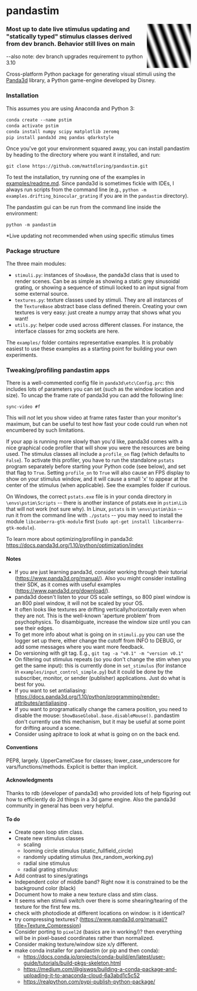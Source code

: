 # pandastim
<img align = "right" width = "120" src=".\resources\omr_sin_example.png ">

### Most up to date live stimulus updating and "statically typed" stimulus classes derived from dev branch. Behavior still lives on main
--also note: dev branch upgrades requirement to python 3.10




Cross-platform Python package for generating visual stimuli using the [Panda3d](https://www.panda3d.org/) library, a Python game-engine developed by Disney.

### Installation
This assumes you are using Anaconda and Python 3:

    conda create --name pstim
    conda activate pstim
    conda install numpy scipy matplotlib zeromq
    pip install panda3d zmq pandas qdarkstyle

Once you've got your environment squared away, you can install pandastim by heading to the directory where you want it installed, and run:    

    git clone https://github.com/mattdloring/pandastim.git

To test the installation, try running one of the examples in [examples/readme.md](examples/readme.md). Since panda3d is sometimes fickle with IDEs, I always run scripts from the command line (e.g., `python -m examples.drifting_binocular_grating` if you are in the `pandastim` directory).

The pandastim gui can be run from the command line inside the environment:
    
    python -m pandastim

*Live updating not recommended when using specific stimulus times




### Package structure
The three main modules:
- `stimuli.py`: instances of `ShowBase`, the panda3d class that is used to render scenes.  Can be as simple as showing a static grey sinusoidal grating, or showing a sequence of stimuli locked to an input signal from some external source.
- `textures.py`: texture classes used by stimuli. They are all instances of the `TextureBase` abstract base class defined therein. Creating your own textures is very easy: just create a numpy array that shows what you want!
- `utils.py`: helper code used across different classes. For instance, the interface classes for zmq sockets are here.

The `examples/` folder contains representative examples. It is probably easiest to use these examples as a starting point for building your own experiments.

### Tweaking/profiling pandastim apps
There is a well-commented config file in `panda3d\etc\Config.prc`: this includes lots of parameters you can set (such as the window location and size). To uncap the frame rate of panda3d you can add the following line:

    sync-video #f

This will *not* let you show video at frame rates faster than your monitor's maximum, but can be useful to test how fast your code could run when not encumbered by such limitations.

If your app is running more slowly than you'd like, panda3d comes with a nice graphical code profiler that will show you were the resources are being used. The stimulus classes all include a `profile_on` flag (which defaults to `False`). To activate this profiler, you have to run the standalone `pstats` program separately before starting your Python code (see below), and set that flag to `True`. Setting `profile_on` to `True` will also cause an FPS display to show on your stimulus window, and it will cause a small 'x' to appear at the center of the stimulus (when applicable). See the examples folder if curious.

On Windows, the correct `pstats.exe` file is in your conda directory in `\envs\pstim\Scripts` -- there is another instance of pstats.exe in `pstim\Lib` that will not work (not sure why). In Linux, `pstats` is in `\envs\pstim\bin` -- run it from the command line with `./pstats` -- you may need to install the module `libcanberra-gtk-module` first (`sudo apt-get install libcanberra-gtk-module`).

To learn more about optimizing/profiling in panda3d: https://docs.panda3d.org/1.10/python/optimization/index

#### Notes
- If you are just learning panda3d, consider working through their tutorial (https://www.panda3d.org/manual/). Also you might consider installing their SDK, as it comes with useful examples (https://www.panda3d.org/download/).
- panda3d doesn't listen to your OS scale settings, so 800 pixel window is an 800 pixel window, it will not be scaled by your OS.
- It often looks like textures are drifting vertically/horizontally even when they are not. This is the well-known 'aperture problem' from psychophysics. To disambiguate, increase the window size until you can see their edges.
- To get more info about what is going on in `stimuli.py` you can use the logger set up there, either change the cutoff from INFO to DEBUG, or add some messages where you want more feedback.
- Do versioning with git tag. E.g., `git tag -a "v0.1" -m "version v0.1"`
- On filtering out stimulus repeats (so you don't change the stim when you get the same input): this is currently done in `set_stimulus` (for instance in `examples/input_control_simple.py`) but it could be done by the subscriber, monitor, or sender (publisher) applications. Just do what is best for you.
- If you want to set antialiasing: https://docs.panda3d.org/1.10/python/programming/render-attributes/antialiasing .
- If you want to programatically change the camera position, you need to disable the mouse: `ShowBaseGlobal.base.disableMouse()`. pandastim don't currently use this mechanism, but it may be useful at some point for drifting around a scene.
- Consider using apitrace to look at what is going on on the back end.

#### Conventions
PEP8, largely. UpperCamelCase for classes; lower_case_underscore for vars/functions/methods. Explicit is better than implicit.

#### Acknowledgments
Thanks to rdb (developer of panda3d) who provided lots of help figuring out how to efficiently do 2d things in a 3d game engine. Also the panda3d community in general has been very helpful.

#### To do

- Create open loop stim class.
- Create new stimulus classes
    - scaling
    - looming circle stimulus (static_fullfield_circle)
    - randomly updating stimulus (tex_random_working.py)
    - radial sine stimulus
    - radial grating stimulus:
- Add contrast to sines/gratings
- Independent color of middle band? Right now it is constrained to be the background color (black)
- Document how to make a new texture class and stim class.
- It seems when stimuli switch over there is some shearing/tearing of the texture for the first few ms.
- check with photodiode at different locations on window: is it identical?
- try compressing textures? (https://www.panda3d.org/manual/?title=Texture_Compression)
- Consider porting to `pixel2d` (basics are in working/)? then everything will be in pixel-based coordinates rather than normalized.
-  Consider making texture/window size x/y different.
- make conda installer for pandastim (or pip and then conda):
    - https://docs.conda.io/projects/conda-build/en/latest/user-guide/tutorials/build-pkgs-skeleton.html
    - https://medium.com/@giswqs/building-a-conda-package-and-uploading-it-to-anaconda-cloud-6a3abd1c5c52
    - https://realpython.com/pypi-publish-python-package/
